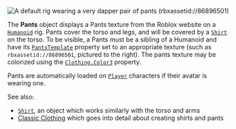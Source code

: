 ![A default rig wearing a very dapper pair of pants (rbxassetid://86896501)](https://prod.docsiteassets.roblox.com/assets/legacy/Pants.jpg)

The **Pants** object displays a Pants texture from the Roblox website on a
[`Humanoid`](https://create.roblox.com/docs/reference/engine/classes/Humanoid) rig. Pants cover the torso and legs, and will be covered by a
[`Shirt`](https://create.roblox.com/docs/reference/engine/classes/Shirt) on the torso. To be visible, a Pants must be a sibling of a
Humanoid and have its [`PantsTemplate`](https://create.roblox.com/docs/reference/engine/classes/Pants#PantsTemplate) property set
to an appropriate texture (such as `rbxassetid://86896501`, pictured to the
right). The pants texture may be colorized using the [`Clothing.Color3`](https://create.roblox.com/docs/reference/engine/classes/Clothing#Color3)
property.

Pants are automatically loaded on [`Player`](https://create.roblox.com/docs/reference/engine/classes/Player) characters if their avatar is
wearing one.

See also:

- [`Shirt`](https://create.roblox.com/docs/reference/engine/classes/Shirt), an object which works similarly with the torso and arms
- [Classic Clothing](https://create.roblox.com/docs/art/accessories/classic-clothing) which goes
into detail about creating shirts and pants